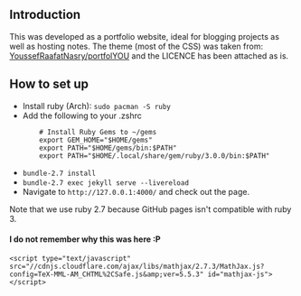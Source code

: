 ## Introduction

This was developed as a portfolio website, ideal for blogging projects as well as hosting notes.
The theme (most of the CSS) was taken from: [YoussefRaafatNasry/portfolYOU](https://github.com/YoussefRaafatNasry/portfolYOU) and the LICENCE has been attached as is.

## How to set up

- Install ruby (Arch): `sudo pacman -S ruby`
- Add the following to your .zshrc
    ```
        # Install Ruby Gems to ~/gems
        export GEM_HOME="$HOME/gems"
        export PATH="$HOME/gems/bin:$PATH"
        export PATH="$HOME/.local/share/gem/ruby/3.0.0/bin:$PATH"
    ```
- `bundle-2.7 install`
- `bundle-2.7 exec jekyll serve --livereload`
- Navigate to `http://127.0.0.1:4000/` and check out the page.


Note that we use ruby 2.7 because GitHub pages isn't compatible with ruby 3.

#### I do not remember why this was here :P

```
<script type="text/javascript" src="//cdnjs.cloudflare.com/ajax/libs/mathjax/2.7.3/MathJax.js?config=TeX-MML-AM_CHTML%2CSafe.js&amp;ver=5.5.3" id="mathjax-js"></script>
```


